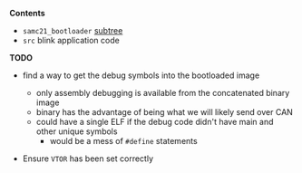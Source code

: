 **Contents**

* `samc21_bootloader` [subtree](git@github.com:benjaminjnoack/samc21_bootloader.git)
* `src` blink application code

**TODO**

* find a way to get the debug symbols into the bootloaded image
    * only assembly debugging is available from the concatenated binary image
    * binary has the advantage of being what we will likely send over CAN
    * could have a single ELF if the debug code didn't have main and other unique symbols
        * would be a mess of `#define` statements
        
* Ensure `VTOR` has been set correctly
